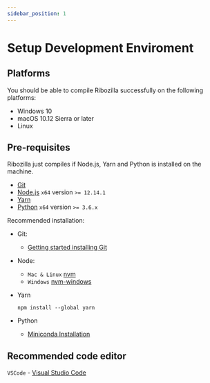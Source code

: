 ```yaml
---
sidebar_position: 1
---
```


# Setup Development Enviroment

## Platforms
You should be able to compile Ribozilla successfully on the following platforms:

* Windows 10
* macOS 10.12 Sierra or later
* Linux

## Pre-requisites
Ribozilla just compiles if Node.js, Yarn and Python is installed on the machine.

* [Git](https://git-scm.com/)
* [Node.js](https://nodejs.org/en/) `x64` version `>= 12.14.1`
* [Yarn](https://classic.yarnpkg.com/en/docs/install)
* [Python](https://www.python.org/) `x64` version `>= 3.6.x`

Recommended installation:
* Git:
  - [Getting started installing Git](https://git-scm.com/book/en/v2/Getting-Started-Installing-Git)

* Node:
  - `Mac & Linux` [nvm](https://github.com/nvm-sh/nvm)  
  - `Windows` [nvm-windows](https://github.com/coreybutler/nvm-windows)

* Yarn
  ```
  npm install --global yarn
  ```

* Python
  - [Miniconda Installation](https://conda.io/projects/conda/en/latest/user-guide/install/index.html#regular-installation)
## Recommended code editor

`VSCode` - [Visual Studio Code](https://code.visualstudio.com/#alt-downloads)